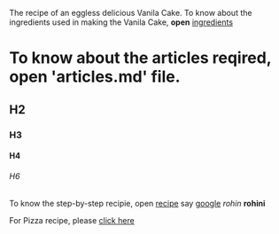 The recipe of an eggless delicious Vanila Cake.
To know about the ingredients used in making the Vanila Cake, **open**       [ingredients](https://rohini1509.github.io/recipe/ingredients.md)

# To know about the articles reqired, open 'articles.md' file.
## H2
### H3
#### H4
###### H6
To know the step-by-step recipie, open [recipe](https://rohini1509.github.io/recipe/recipe.md) 
say [google](https://www.google.com) *rohin* **rohini** 


For Pizza recipe, please [click here](https://www.indianhealthyrecipes.com/pizza-recipe-make-pizza/)
